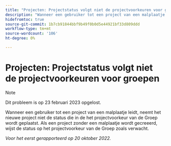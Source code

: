 ```yaml
---
title: "Projecten: Projectstatus volgt niet de projectvoorkeuren voor groepen."
description: "Wanneer een gebruiker tot een project van een malplaatje leidt, neemt het nieuwe project niet de status die in de het projectvoorkeur van de Groep wordt geplaatst. Als een project zonder een malplaatje wordt gecreeerd, wijst de status op het projectvoorkeur van de Groep zoals verwacht."
hidefromtoc: true
source-git-commit: 1b7cb91844bbf9b49f0b0d5e44921bf33d809ddd
workflow-type: tm+mt
source-wordcount: '106'
ht-degree: 0%

---
```



# Projecten: Projectstatus volgt niet de projectvoorkeuren voor groepen

>[!NOTE]
>
>Dit probleem is op 23 februari 2023 opgelost.

Wanneer een gebruiker tot een project van een malplaatje leidt, neemt het nieuwe project niet de status die in de het projectvoorkeur van de Groep wordt geplaatst. Als een project zonder een malplaatje wordt gecreeerd, wijst de status op het projectvoorkeur van de Groep zoals verwacht.

_Voor het eerst gerapporteerd op 20 oktober 2022._

